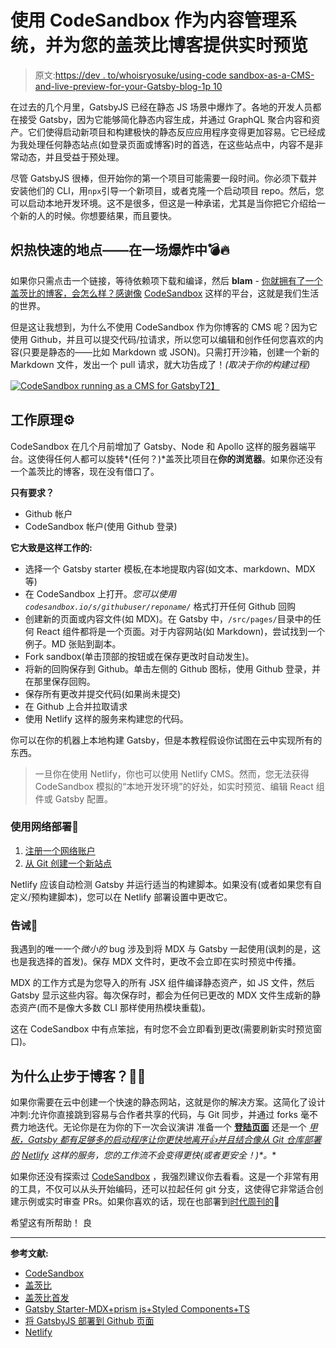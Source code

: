 # 使用 CodeSandbox 作为内容管理系统，并为您的盖茨比博客提供实时预览

> 原文:[https://dev . to/whoisryosuke/using-code sandbox-as-a-CMS-and-live-preview-for-your-Gatsby-blog-1p 10](https://dev.to/whoisryosuke/using-codesandbox-as-a-cms-and-live-preview-for-your-gatsby-blog-1p10)

在过去的几个月里，GatsbyJS 已经在静态 JS 场景中爆炸了。各地的开发人员都在接受 Gatsby，因为它能够简化静态内容生成，并通过 GraphQL 聚合内容和资产。它们使得启动新项目和构建极快的静态反应应用程序变得更加容易。它已经成为我处理任何静态站点(如登录页面或博客)时的首选，在这些站点中，内容不是非常动态，并且受益于预处理。

尽管 GatsbyJS 很棒，但开始你的第一个项目可能需要一段时间。你必须下载并安装他们的 CLI，用`npx`引导一个新项目，或者克隆一个启动项目 repo。然后，您可以启动本地开发环境。这不是很多，但这是一种承诺，尤其是当你把它介绍给一个新的人的时候。你想要结果，而且要快。

## [](#blazing-fast-sites-in-a-blast)炽热快速的地点——在一场爆炸中💣🔥

如果你只需点击一个链接，等待依赖项下载和编译，然后 **blam** - [你就拥有了一个盖茨比的博客，会怎么样？感谢像](http://codesandbox.io/s/github/gatsbyjs/gatsby-starter-blog) [CodeSandbox](http://codesandbox.io) 这样的平台，这就是我们生活的世界。

但是这让我想到，为什么不使用 CodeSandbox 作为你博客的 CMS 呢？因为它使用 Github，并且可以提交代码/拉请求，所以您可以编辑和创作任何您喜欢的内容(只要是静态的——比如 Markdown 或 JSON)。只需打开沙箱，创建一个新的 Markdown 文件，发出一个 pull 请求，就大功告成了！*(取决于你的构建过程)*

[![CodeSandbox running as a CMS for Gatsby](../Images/357c91ef99aaf525310bc7ff188f7b02.png)T2】](https://res.cloudinary.com/practicaldev/image/fetch/s--u-PbL9dR--/c_limit%2Cf_auto%2Cfl_progressive%2Cq_auto%2Cw_880/https://whoisryosuke.com/static/codesandbox-gatsby-mdx-typescript-starter-b037bb1d3aa0140ef63757da3b72b692-e2462.png)

## [](#how-it-works)工作原理⚙️

CodeSandbox 在几个月前增加了 Gatsby、Node 和 Apollo 这样的服务器端平台。这使得任何人都可以旋转*(任何？)*盖茨比项目在**你的浏览器**。如果你还没有一个盖茨比的博客，现在没有借口了。

**只有要求？**

*   Github 帐户
*   CodeSandbox 帐户(使用 Github 登录)

**它大致是这样工作的:**

*   选择一个 Gatsby starter 模板,在本地提取内容(如文本、markdown、MDX 等)
*   在 CodeSandbox 上打开。*您可以使用`codesandbox.io/s/githubuser/reponame/`* 格式打开任何 Github 回购
*   创建新的页面或内容文件(如 MDX)。在 Gatsby 中，`/src/pages/`目录中的任何 React 组件都将是一个页面。对于内容网站(如 Markdown)，尝试找到一个例子。MD 张贴到副本。
*   Fork sandbox(单击顶部的按钮或在保存更改时自动发生)。
*   将新的回购保存到 Github。单击左侧的 Github 图标，使用 Github 登录，并在那里保存回购。
*   保存所有更改并提交代码(如果尚未提交)
*   在 Github 上合并拉取请求
*   使用 Netlify 这样的服务来构建您的代码。

你可以在你的机器上本地构建 Gatsby，但是本教程假设你试图在云中实现所有的东西。

> 一旦你在使用 Netlify，你也可以使用 Netlify CMS。然而，您无法获得 CodeSandbox 模拟的“本地开发环境”的好处，如实时预览、编辑 React 组件或 Gatsby 配置。

### [](#deploying-with-netlify)使用网络部署🚀

1.  [注册一个网络账户](https://app.netlify.com/signup)
2.  [从 Git 创建一个新站点](https://app.netlify.com/start)

Netlify 应该自动检测 Gatsby 并运行适当的构建脚本。如果没有(或者如果您有自定义/预构建脚本)，您可以在 Netlify 部署设置中更改它。

### [](#caveats)告诫🐛

我遇到的唯一一个*微小的* bug 涉及到将 MDX 与 Gatsby 一起使用(讽刺的是，这也是我选择的首发)。保存 MDX 文件时，更改不会立即在实时预览中传播。

MDX 的工作方式是为您导入的所有 JSX 组件编译静态资产，如 JS 文件，然后 Gatsby 显示这些内容。每次保存时，都会为任何已更改的 MDX 文件生成新的静态资产(而不是像大多数 CLI 那样使用热模块重载)。

这在 CodeSandbox 中有点笨拙，有时您不会立即看到更改(需要刷新实时预览窗口)。

## [](#why-stop-at-blogs)为什么止步于博客？👨‍💻

如果你需要在云中创建一个快速的静态网站，这就是你的解决方案。这简化了设计冲刺:允许你直接跳到容易与合作者共享的代码，与 Git 同步，并通过 forks 毫不费力地迭代。无论你是在为你的下一次会议演讲 准备一个 **[登陆页面](https://www.gatsbyjs.org/starters/gillkyle/gatsby-starter-landing-page/)** 还是一个 **[甲板，Gatsby 都有足够多的启动程序让你更快地离开👍并且结合像从 Git 仓库部署的](https://www.gatsbyjs.org/starters/fabe/gatsby-starter-deck/) [Netlify](http://netlify.com) 这样的服务，您的工作流不会变得更快*(或者更安全！)*。**

如果你还没有探索过 [CodeSandbox](http://codesandbox.io) ，我强烈建议你去看看。这是一个非常有用的工具，不仅可以从头开始编码，还可以拉起任何 git 分支，这使得它非常适合创建示例或实时审查 PRs。如果你喜欢的话，现在也部署到[时代周刊的](https://zeit.co/now)🌚

希望这有所帮助！
良

* * *

**参考文献:**

*   [CodeSandbox](http://codesandbox.io)
*   [盖茨比](http://gatsbyjs.org)
*   [盖茨比首发](https://www.gatsbyjs.org/starters/)
*   [Gatsby Starter-MDX+prism js+Styled Components+TS](https://codesandbox.io/s/github/tylergreulich/gatsby-typescript-mdx-prismjs-starter)
*   [将 GatsbyJS 部署到 Github 页面](https://www.gatsbyjs.org/docs/how-gatsby-works-with-github-pages/)
*   [Netlify](http://netlify.com)